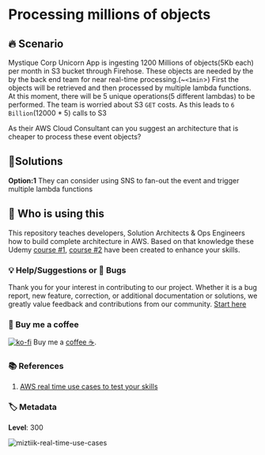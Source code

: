 # Processing millions of objects

## 🔥 Scenario

Mystique Corp Unicorn App is ingesting 1200 Millions of objects(5Kb each) per month in S3 bucket through Firehose. These objects are needed by the by the back end team for near real-time processing.(~`<1min`>) First the objects will be retrieved and then processed by multiple lambda functions. At this moment, there will be 5 unique operations(5 different lambdas) to be performed. The team is worried about S3 `GET` costs. As this leads to `6 Billion`(12000 * 5) calls to S3

As their AWS Cloud Consultant can you suggest an architecture that is cheaper to process these event objects?


## 🎯Solutions

**Option:1** They can consider using SNS to fan-out the event and trigger multiple lambda functions

## 📌 Who is using this

This repository teaches developers, Solution Architects & Ops Engineers how to build complete architecture in AWS. Based on that knowledge these Udemy [course #1][103], [course #2][102] have been created to enhance your skills.

### 💡 Help/Suggestions or 🐛 Bugs

Thank you for your interest in contributing to our project. Whether it is a bug report, new feature, correction, or additional documentation or solutions, we greatly value feedback and contributions from our community. [Start here](/issues)

### 👋 Buy me a coffee

[![ko-fi](https://www.ko-fi.com/img/githubbutton_sm.svg)](https://ko-fi.com/Q5Q41QDGK) Buy me a [coffee ☕][900].

### 📚 References

1. [AWS real time use cases to test your skills][1]

### 🏷️ Metadata

**Level**: 300

![miztiik-real-time-use-cases](https://img.shields.io/badge/Miztiik:Real--Time--Use--Cases:Level-300-green)

[1]: https://github.com/miztiik/aws-real-time-use-cases
[100]: https://www.udemy.com/course/aws-cloud-security/?referralCode=B7F1B6C78B45ADAF77A9
[101]: https://www.udemy.com/course/aws-cloud-security-proactive-way/?referralCode=71DC542AD4481309A441
[102]: https://www.udemy.com/course/aws-cloud-development-kit-from-beginner-to-professional/?referralCode=E15D7FB64E417C547579
[103]: https://www.udemy.com/course/aws-cloudformation-basics?referralCode=93AD3B1530BC871093D6
[899]: https://www.udemy.com/user/n-kumar/
[900]: https://ko-fi.com/miztiik
[901]: https://ko-fi.com/Q5Q41QDGK
